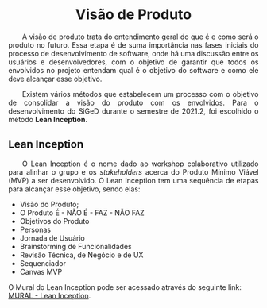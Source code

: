 <h1 style="text-align: center">Visão de Produto</h1>

<p style="text-align:justify">&emsp;&emsp;A visão de produto trata do entendimento geral do que é e como será o produto no futuro. Essa etapa é de suma importância nas fases iniciais do processo de desenvolvimento de software, onde há uma discussão entre os usuários e desenvolvedores, com o objetivo de garantir que todos os envolvidos no projeto entendam qual é o objetivo do software e como ele deve alcançar esse objetivo.</p>

<p style="text-align:justify">&emsp;&emsp;Existem vários métodos que estabelecem um processo com o objetivo de consolidar a visão do produto com os envolvidos. Para o desenvolvimento do SiGeD durante o semestre de 2021.2, foi escolhido o método <b>Lean Inception</b>.</p>

## Lean Inception

<p style="text-align:justify">&emsp;&emsp;O Lean Inception é o nome dado ao workshop colaborativo utilizado para alinhar o grupo e os <i>stakeholders</i> acerca do Produto Mínimo Viável (MVP) a ser desenvolvido. O Lean Inception tem uma sequência de etapas para alcançar esse objetivo, sendo elas:</p>

* Visão do Produto;
* O Produto É - NÃO É - FAZ - NÃO FAZ
* Objetivos do Produto
* Personas
* Jornada de Usuário
* Brainstorming de Funcionalidades
* Revisão Técnica, de Negócio e de UX
* Sequenciador
* Canvas MVP

O Mural do Lean Inception pode ser acessado através do seguinte link: <a href="https://app.mural.co/t/unbfgaepsmds202111846/m/unbfgaepsmds202111846/1644326951106/0959438f05403cfed622f523bb4def3b99fa5a53?sender=u3b8ca77749888545cc7f5482">MURAL - Lean Inception</a>.